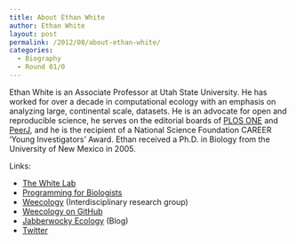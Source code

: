 ```yaml
---
title: About Ethan White
author: Ethan White
layout: post
permalink: /2012/08/about-ethan-white/
categories:
  - Biography
  - Round 01/0
---
```

Ethan White is an Associate Professor at Utah State University. He has worked for over a decade in computational ecology with an emphasis on analyzing large, continental scale, datasets. He is an advocate for open and reproducible science, he serves on the editorial boards of [PLOS ONE][1] and [PeerJ][2], and he is the recipient of a National Science Foundation CAREER &#8216;Young Investigators&#8217; Award. Ethan received a Ph.D. in Biology from the University of New Mexico in 2005.

Links:

*   [The White Lab][3]
*   [Programming for Biologists][4]
*   [Weecology][5] (Interdisciplinary research group)
*   [Weecology on GitHub][6]
*   [Jabberwocky Ecology][7] (Blog)
*   [Twitter][8]

 [1]: http://www.plosone.org
 [2]: http://peerj.com
 [3]: http://whitelab.weecology.org
 [4]: http://www.programmingforbiologists.org
 [5]: http://weecology.org
 [6]: http://github.com/weecology
 [7]: http://jabberwocky.weecology.org
 [8]: http://twitter.com/ethanwhite